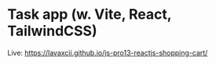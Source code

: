 # Task app (w. Vite, React, TailwindCSS)

Live: https://lavaxcii.github.io/js-pro13-reactjs-shopping-cart/
